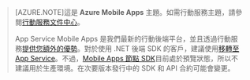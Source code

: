 >[AZURE.NOTE]這是 **Azure Mobile Apps** 主題。如需行動服務主題，請參閱[行動服務文件中心](/documentation/services/mobile-services/)。
>
>App Service Mobile Apps 是我們最新的行動後端平台，並且透過行動服務[提供您額外的優勢](app-service-mobile-value-prop-migration-from-mobile-services.md)。對於使用 .NET 後端 SDK 的客戶，建議使用[移轉至 App Service](app-service-mobile-migrating-from-mobile-services)。不過，[Mobile Apps 節點 SDK](https://github.com/azure/azure-mobile-apps-node)目前處於預覽狀態，所以不建議用於生產環境。在次要版本發行中的 SDK 和 API 合約可能會變更。

<!-------HONumber=AcomDC_1210_2015--->
